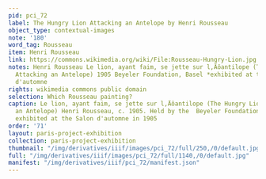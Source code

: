 ```yaml
---
pid: pci_72
label: The Hungry Lion Attacking an Antelope by Henri Rousseau
object_type: contextual-images
note: '180'
word_tag: Rousseau
item: Henri Rousseau
link: https://commons.wikimedia.org/wiki/File:Rousseau-Hungry-Lion.jpg
notes: Henri Rousseau Le lion, ayant faim, se jette sur l‚Äôantilope (The Hungry Lion
  Attacking an Antelope) 1905 Beyeler Foundation, Basel *exhibited at the 1905 Salon
  d'automne
rights: wikimedia commons public domain
selection: Which Rousseau painting?
caption: Le lion, ayant faim, se jette sur l‚Äôantilope (The Hungry Lion Attacking
  an Antelope) Henri Rousseau, c. 1905. Held by the  Beyeler Foundation, Basel  and
  exhibited at the Salon d'automne in 1905
order: '71'
layout: paris-project-exhibition
collection: paris-project-exhibition
thumbnail: "/img/derivatives/iiif/images/pci_72/full/250,/0/default.jpg"
full: "/img/derivatives/iiif/images/pci_72/full/1140,/0/default.jpg"
manifest: "/img/derivatives/iiif/pci_72/manifest.json"
---
```

